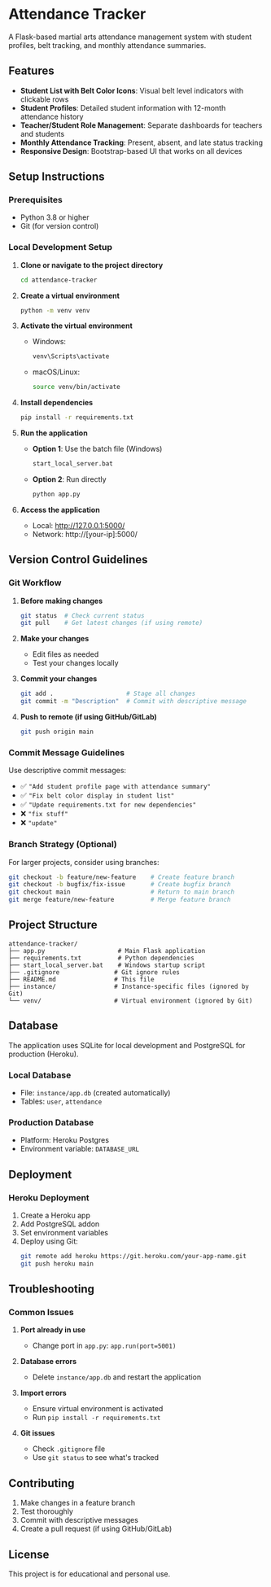 # Attendance Tracker

A Flask-based martial arts attendance management system with student profiles, belt tracking, and monthly attendance summaries.

## Features

- **Student List with Belt Color Icons**: Visual belt level indicators with clickable rows
- **Student Profiles**: Detailed student information with 12-month attendance history
- **Teacher/Student Role Management**: Separate dashboards for teachers and students
- **Monthly Attendance Tracking**: Present, absent, and late status tracking
- **Responsive Design**: Bootstrap-based UI that works on all devices

## Setup Instructions

### Prerequisites
- Python 3.8 or higher
- Git (for version control)

### Local Development Setup

1. **Clone or navigate to the project directory**
   ```bash
   cd attendance-tracker
   ```

2. **Create a virtual environment**
   ```bash
   python -m venv venv
   ```

3. **Activate the virtual environment**
   - Windows:
     ```bash
     venv\Scripts\activate
     ```
   - macOS/Linux:
     ```bash
     source venv/bin/activate
     ```

4. **Install dependencies**
   ```bash
   pip install -r requirements.txt
   ```

5. **Run the application**
   - **Option 1**: Use the batch file (Windows)
     ```bash
     start_local_server.bat
     ```
   - **Option 2**: Run directly
     ```bash
     python app.py
     ```

6. **Access the application**
   - Local: http://127.0.0.1:5000/
   - Network: http://[your-ip]:5000/

## Version Control Guidelines

### Git Workflow

1. **Before making changes**
   ```bash
   git status  # Check current status
   git pull    # Get latest changes (if using remote)
   ```

2. **Make your changes**
   - Edit files as needed
   - Test your changes locally

3. **Commit your changes**
   ```bash
   git add .                    # Stage all changes
   git commit -m "Description"  # Commit with descriptive message
   ```

4. **Push to remote (if using GitHub/GitLab)**
   ```bash
   git push origin main
   ```

### Commit Message Guidelines

Use descriptive commit messages:
- ✅ `"Add student profile page with attendance summary"`
- ✅ `"Fix belt color display in student list"`
- ✅ `"Update requirements.txt for new dependencies"`
- ❌ `"fix stuff"`
- ❌ `"update"`

### Branch Strategy (Optional)

For larger projects, consider using branches:
```bash
git checkout -b feature/new-feature    # Create feature branch
git checkout -b bugfix/fix-issue       # Create bugfix branch
git checkout main                      # Return to main branch
git merge feature/new-feature          # Merge feature branch
```

## Project Structure

```
attendance-tracker/
├── app.py                    # Main Flask application
├── requirements.txt          # Python dependencies
├── start_local_server.bat    # Windows startup script
├── .gitignore               # Git ignore rules
├── README.md                # This file
├── instance/                # Instance-specific files (ignored by Git)
└── venv/                    # Virtual environment (ignored by Git)
```

## Database

The application uses SQLite for local development and PostgreSQL for production (Heroku).

### Local Database
- File: `instance/app.db` (created automatically)
- Tables: `user`, `attendance`

### Production Database
- Platform: Heroku Postgres
- Environment variable: `DATABASE_URL`

## Deployment

### Heroku Deployment
1. Create a Heroku app
2. Add PostgreSQL addon
3. Set environment variables
4. Deploy using Git:
   ```bash
   git remote add heroku https://git.heroku.com/your-app-name.git
   git push heroku main
   ```

## Troubleshooting

### Common Issues

1. **Port already in use**
   - Change port in `app.py`: `app.run(port=5001)`

2. **Database errors**
   - Delete `instance/app.db` and restart the application

3. **Import errors**
   - Ensure virtual environment is activated
   - Run `pip install -r requirements.txt`

4. **Git issues**
   - Check `.gitignore` file
   - Use `git status` to see what's tracked

## Contributing

1. Make changes in a feature branch
2. Test thoroughly
3. Commit with descriptive messages
4. Create a pull request (if using GitHub/GitLab)

## License

This project is for educational and personal use. 